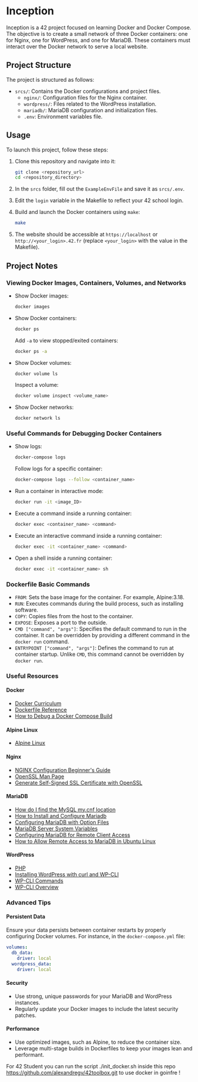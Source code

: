 # Inception

Inception is a 42 project focused on learning Docker and Docker Compose. The objective is to create a small network of three Docker containers: one for Nginx, one for WordPress, and one for MariaDB. These containers must interact over the Docker network to serve a local website.


## Project Structure

The project is structured as follows:
- `srcs/`: Contains the Docker configurations and project files.
  - `nginx/`: Configuration files for the Nginx container.
  - `wordpress/`: Files related to the WordPress installation.
  - `mariadb/`: MariaDB configuration and initialization files.
  - `.env`: Environment variables file.

## Usage

To launch this project, follow these steps:

1. Clone this repository and navigate into it:
    ```sh
    git clone <repository_url>
    cd <repository_directory>
    ```

2. In the `srcs` folder, fill out the `ExampleEnvFile` and save it as `srcs/.env`.

3. Edit the `login` variable in the Makefile to reflect your 42 school login.

4. Build and launch the Docker containers using `make`:
    ```sh
    make
    ```

5. The website should be accessible at `https://localhost` or `http://<your_login>.42.fr` (replace `<your_login>` with the value in the Makefile).

## Project Notes

### Viewing Docker Images, Containers, Volumes, and Networks

- Show Docker images:
  ```sh
  docker images
  ```

- Show Docker containers:
  ```sh
  docker ps
  ```
  Add `-a` to view stopped/exited containers:
  ```sh
  docker ps -a
  ```

- Show Docker volumes:
  ```sh
  docker volume ls
  ```
  Inspect a volume:
  ```sh
  docker volume inspect <volume_name>
  ```

- Show Docker networks:
  ```sh
  docker network ls
  ```

### Useful Commands for Debugging Docker Containers

- Show logs:
  ```sh
  docker-compose logs
  ```
  Follow logs for a specific container:
  ```sh
  docker-compose logs --follow <container_name>
  ```

- Run a container in interactive mode:
  ```sh
  docker run -it <image_ID>
  ```

- Execute a command inside a running container:
  ```sh
  docker exec <container_name> <command>
  ```

- Execute an interactive command inside a running container:
  ```sh
  docker exec -it <container_name> <command>
  ```

- Open a shell inside a running container:
  ```sh
  docker exec -it <container_name> sh
  ```

### Dockerfile Basic Commands

- `FROM`: Sets the base image for the container. For example, Alpine:3.18.
- `RUN`: Executes commands during the build process, such as installing software.
- `COPY`: Copies files from the host to the container.
- `EXPOSE`: Exposes a port to the outside.
- `CMD ["command", "args"]`: Specifies the default command to run in the container. It can be overridden by providing a different command in the `docker run` command.
- `ENTRYPOINT ["command", "args"]`: Defines the command to run at container startup. Unlike `CMD`, this command cannot be overridden by `docker run`.

### Useful Resources

#### Docker
- [Docker Curriculum](https://docker-curriculum.com/)
- [Dockerfile Reference](https://docs.docker.com/engine/reference/builder/)
- [How to Debug a Docker Compose Build](https://www.matthewsetter.com/basic-docker-compose-debugging/)

#### Alpine Linux
- [Alpine Linux](https://www.alpinelinux.org/)

#### Nginx
- [NGINX Configuration Beginner's Guide](https://nginx.org/en/docs/beginners_guide.html)
- [OpenSSL Man Page](https://www.openssl.org/docs/man1.0.2/man1/openssl-req.html)
- [Generate Self-Signed SSL Certificate with OpenSSL](https://stackoverflow.com/a/10176685)

#### MariaDB
- [How do I find the MySQL my.cnf location](https://stackoverflow.com/a/2485758)
- [How to Install and Configure Mariadb](https://www.rootusers.com/how-to-install-and-configure-mariadb/)
- [Configuring MariaDB with Option Files](https://mariadb.com/kb/en/configuring-mariadb-with-option-files/)
- [MariaDB Server System Variables](https://mariadb.com/kb/en/server-system-variables/)
- [Configuring MariaDB for Remote Client Access](https://mariadb.com/kb/en/configuring-mariadb-for-remote-client-access/)
- [How to Allow Remote Access to MariaDB in Ubuntu Linux](https://geekrewind.com/allow-remote-access-to-mariadb-database-server-on-ubuntu-18-04/)

#### WordPress
- [PHP](https://www.php.net/)
- [Installing WordPress with curl and WP-CLI](https://make.wordpress.org/cli/handbook/guides/installing/)
- [WP-CLI Commands](https://developer.wordpress.org/cli/commands/)
- [WP-CLI Overview](https://jparks.work/index.php?title=Wp-cli)

### Advanced Tips

#### Persistent Data
Ensure your data persists between container restarts by properly configuring Docker volumes. For instance, in the `docker-compose.yml` file:
```yaml
volumes:
  db_data:
    driver: local
  wordpress_data:
    driver: local
```

#### Security
- Use strong, unique passwords for your MariaDB and WordPress instances.
- Regularly update your Docker images to include the latest security patches.

#### Performance
- Use optimized images, such as Alpine, to reduce the container size.
- Leverage multi-stage builds in Dockerfiles to keep your images lean and performant.


For 42 Student you can run the script ./init_docker.sh inside this repo https://github.com/alexandregv/42toolbox.git to use docker in goinfre !

